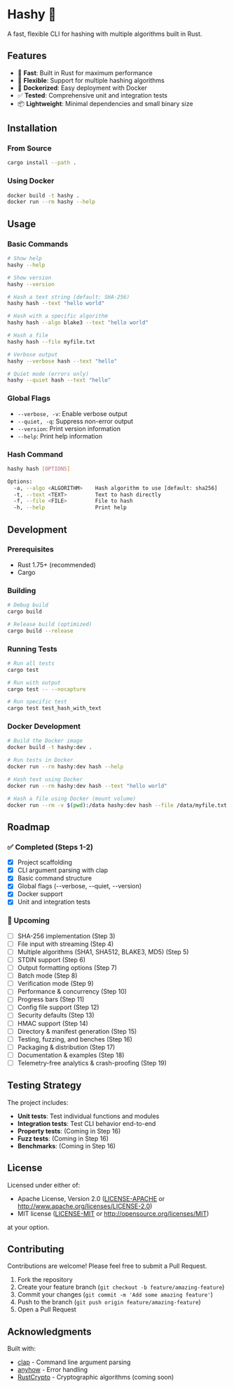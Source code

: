 # Hashy 🔐

A fast, flexible CLI for hashing with multiple algorithms built in Rust.

## Features

- 🚀 **Fast**: Built in Rust for maximum performance
- 🔧 **Flexible**: Support for multiple hashing algorithms
- 🐳 **Dockerized**: Easy deployment with Docker
- ✅ **Tested**: Comprehensive unit and integration tests
- 📦 **Lightweight**: Minimal dependencies and small binary size

## Installation

### From Source

```bash
cargo install --path .
```

### Using Docker

```bash
docker build -t hashy .
docker run --rm hashy --help
```

## Usage

### Basic Commands

```bash
# Show help
hashy --help

# Show version
hashy --version

# Hash a text string (default: SHA-256)
hashy hash --text "hello world"

# Hash with a specific algorithm
hashy hash --algo blake3 --text "hello world"

# Hash a file
hashy hash --file myfile.txt

# Verbose output
hashy --verbose hash --text "hello"

# Quiet mode (errors only)
hashy --quiet hash --text "hello"
```

### Global Flags

- `--verbose, -v`: Enable verbose output
- `--quiet, -q`: Suppress non-error output
- `--version`: Print version information
- `--help`: Print help information

### Hash Command

```bash
hashy hash [OPTIONS]

Options:
  -a, --algo <ALGORITHM>    Hash algorithm to use [default: sha256]
  -t, --text <TEXT>         Text to hash directly
  -f, --file <FILE>         File to hash
  -h, --help                Print help
```

## Development

### Prerequisites

- Rust 1.75+ (recommended)
- Cargo

### Building

```bash
# Debug build
cargo build

# Release build (optimized)
cargo build --release
```

### Running Tests

```bash
# Run all tests
cargo test

# Run with output
cargo test -- --nocapture

# Run specific test
cargo test test_hash_with_text
```

### Docker Development

```bash
# Build the Docker image
docker build -t hashy:dev .

# Run tests in Docker
docker run --rm hashy:dev hash --help

# Hash text using Docker
docker run --rm hashy:dev hash --text "hello world"

# Hash a file using Docker (mount volume)
docker run --rm -v $(pwd):/data hashy:dev hash --file /data/myfile.txt
```

## Roadmap

### ✅ Completed (Steps 1-2)
- [x] Project scaffolding
- [x] CLI argument parsing with clap
- [x] Basic command structure
- [x] Global flags (--verbose, --quiet, --version)
- [x] Docker support
- [x] Unit and integration tests

### 🚧 Upcoming
- [ ] SHA-256 implementation (Step 3)
- [ ] File input with streaming (Step 4)
- [ ] Multiple algorithms (SHA1, SHA512, BLAKE3, MD5) (Step 5)
- [ ] STDIN support (Step 6)
- [ ] Output formatting options (Step 7)
- [ ] Batch mode (Step 8)
- [ ] Verification mode (Step 9)
- [ ] Performance & concurrency (Step 10)
- [ ] Progress bars (Step 11)
- [ ] Config file support (Step 12)
- [ ] Security defaults (Step 13)
- [ ] HMAC support (Step 14)
- [ ] Directory & manifest generation (Step 15)
- [ ] Testing, fuzzing, and benches (Step 16)
- [ ] Packaging & distribution (Step 17)
- [ ] Documentation & examples (Step 18)
- [ ] Telemetry-free analytics & crash-proofing (Step 19)

## Testing Strategy

The project includes:
- **Unit tests**: Test individual functions and modules
- **Integration tests**: Test CLI behavior end-to-end
- **Property tests**: (Coming in Step 16)
- **Fuzz tests**: (Coming in Step 16)
- **Benchmarks**: (Coming in Step 16)

## License

Licensed under either of:

- Apache License, Version 2.0 ([LICENSE-APACHE](LICENSE-APACHE) or http://www.apache.org/licenses/LICENSE-2.0)
- MIT license ([LICENSE-MIT](LICENSE-MIT) or http://opensource.org/licenses/MIT)

at your option.

## Contributing

Contributions are welcome! Please feel free to submit a Pull Request.

1. Fork the repository
2. Create your feature branch (`git checkout -b feature/amazing-feature`)
3. Commit your changes (`git commit -m 'Add some amazing feature'`)
4. Push to the branch (`git push origin feature/amazing-feature`)
5. Open a Pull Request

## Acknowledgments

Built with:
- [clap](https://github.com/clap-rs/clap) - Command line argument parsing
- [anyhow](https://github.com/dtolnay/anyhow) - Error handling
- [RustCrypto](https://github.com/RustCrypto) - Cryptographic algorithms (coming soon)

